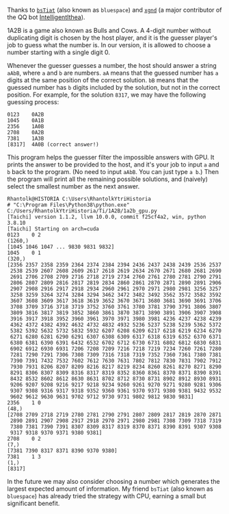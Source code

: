 Thanks to [`bsTiat`](https://www.luogu.com.cn/user/211086) (also known as `bluespace`) and [`xgnd`](https://github.com/xgnd/) (a major contributor of the QQ bot [IntelligentIthea](https://github.com/xgnd/IntelligentIthea)).

1A2B is a game also known as Bulls and Cows. A 4-digit number without duplicating digit is chosen by the host player, and it is the guesser player's job to guess what the number is. In our version, it is allowed to choose a number starting with a single digit 0. 

Whenever the guesser guesses a number, the host should answer a string `aAbB`, where `a` and `b` are numbers. `aA` means that the guessed number has `a` digits at the same position of the correct solution. `bB` means that the guessed number has `b` digits included by the solution, but not in the correct position. For example, for the solution `8317`, we may have the following guessing process:

```
0123	0A2B
1045	0A1B
2356	1A0B
2708	0A2B
7381	1A3B
[8317]	4A0B (correct answer!)
```

This program helps the guesser filter the impossible answers with GPU. It prints the answer to be provided to the host, and it's your job to input `a` and `b` back to the program. (No need to input `aAbB`. You can just type `a b`.) Then the program will print all the remaining possible solutions, and (naively) select the smallest number as the next answer. 

```
Rhantolk@HISTORIA C:\Users\RhantolkYtriHistoria
# "C:\Program Files\Python38\python.exe" C:/Users/RhantolkYtriHistoria/Ti/1A2B/1a2b_gpu.py
[Taichi] version 1.1.2, llvm 10.0.0, commit f25cf4a2, win, python 3.8.10
[Taichi] Starting on arch=cuda
0123	0 2
(1260,)
[1045 1046 1047 ... 9830 9831 9832]
1045	0 1
(320,)
[2356 2357 2358 2359 2364 2374 2384 2394 2436 2437 2438 2439 2536 2537
 2538 2539 2607 2608 2609 2617 2618 2619 2634 2670 2671 2680 2681 2690
 2691 2706 2708 2709 2716 2718 2719 2734 2760 2761 2780 2781 2790 2791
 2806 2807 2809 2816 2817 2819 2834 2860 2861 2870 2871 2890 2891 2906
 2907 2908 2916 2917 2918 2934 2960 2961 2970 2971 2980 2981 3256 3257
 3258 3259 3264 3274 3284 3294 3462 3472 3482 3492 3562 3572 3582 3592
 3607 3608 3609 3617 3618 3619 3652 3670 3671 3680 3681 3690 3691 3706
 3708 3709 3716 3718 3719 3752 3760 3761 3780 3781 3790 3791 3806 3807
 3809 3816 3817 3819 3852 3860 3861 3870 3871 3890 3891 3906 3907 3908
 3916 3917 3918 3952 3960 3961 3970 3971 3980 3981 4236 4237 4238 4239
 4362 4372 4382 4392 4632 4732 4832 4932 5236 5237 5238 5239 5362 5372
 5382 5392 5632 5732 5832 5932 6207 6208 6209 6217 6218 6219 6234 6270
 6271 6280 6281 6290 6291 6307 6308 6309 6317 6318 6319 6352 6370 6371
 6380 6381 6390 6391 6432 6532 6702 6712 6730 6731 6802 6812 6830 6831
 6902 6912 6930 6931 7206 7208 7209 7216 7218 7219 7234 7260 7261 7280
 7281 7290 7291 7306 7308 7309 7316 7318 7319 7352 7360 7361 7380 7381
 7390 7391 7432 7532 7602 7612 7630 7631 7802 7812 7830 7831 7902 7912
 7930 7931 8206 8207 8209 8216 8217 8219 8234 8260 8261 8270 8271 8290
 8291 8306 8307 8309 8316 8317 8319 8352 8360 8361 8370 8371 8390 8391
 8432 8532 8602 8612 8630 8631 8702 8712 8730 8731 8902 8912 8930 8931
 9206 9207 9208 9216 9217 9218 9234 9260 9261 9270 9271 9280 9281 9306
 9307 9308 9316 9317 9318 9352 9360 9361 9370 9371 9380 9381 9432 9532
 9602 9612 9630 9631 9702 9712 9730 9731 9802 9812 9830 9831]
2356	1 0
(48,)
[2708 2709 2718 2719 2780 2781 2790 2791 2807 2809 2817 2819 2870 2871
 2890 2891 2907 2908 2917 2918 2970 2971 2980 2981 7308 7309 7318 7319
 7380 7381 7390 7391 8307 8309 8317 8319 8370 8371 8390 8391 9307 9308
 9317 9318 9370 9371 9380 9381]
2708	0 2
(7,)
[7381 7390 8317 8371 8390 9370 9380]
7381	1 3
(1,)
[8317]
```

In the future we may also consider choosing a number which generates the largest expected amount of information. My friend `bsTiat` (also known as `bluespace`) has already tried the strategy with CPU, earning a small but significant benefit. 

